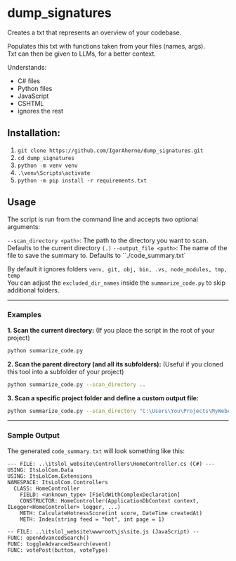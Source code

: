 # dump_signatures
Creates a txt that represents an overview of your codebase.

Populates this txt with functions taken from your files (names, args).</br>
Txt can then be given to LLMs, for a better context.

Understands:
- C# files
- Python files
- JavaScript 
- CSHTML
- ignores the rest

## Installation:

1) `git clone https://github.com/IgorAherne/dump_signatures.git`
2) `cd dump_signatures`
3) `python -m venv venv`
4) `.\venv\Scripts\activate`
5) `python -m pip install -r requirements.txt`

## Usage

The script is run from the command line and accepts two optional arguments:

`--scan_directory <path>`: The path to the directory you want to scan. Defaults to the current directory `(.)`
`--output_file <path>`: The name of the file to save the summary to. Defaults to ``./code_summary.txt`

By default it ignores folders `venv, git, obj, bin, .vs, node_modules, tmp, temp`</br>
You can adjust the `excluded_dir_names` inside the `summarize_code.py` to skip additional folders.

---

### Examples

**1. Scan the current directory:**
(If you place the script in the root of your project)
```bash
python summarize_code.py
```

**2. Scan the parent directory (and all its subfolders):**
(Useful if you cloned this tool into a subfolder of your project)
```bash
python summarize_code.py --scan_directory ..
```

**3. Scan a specific project folder and define a custom output file:**
```bash
python summarize_code.py --scan_directory "C:\Users\You\Projects\MyWebApp" --output_file "my_webapp_summary.txt"
```

---

### Sample Output

The generated `code_summary.txt` will look something like this:

```
--- FILE: ..\itslol_website\Controllers\HomeController.cs (C#) ---
USING: ItsLolCom.Data
USING: ItsLolCom.Extensions
NAMESPACE: ItsLolCom.Controllers
  CLASS: HomeController
    FIELD: <unknown_type> [FieldWithComplexDeclaration]
    CONSTRUCTOR: HomeController(ApplicationDbContext context, ILogger<HomeController> logger, ...)
    METH: CalculateHotnessScore(int score, DateTime createdAt)
    METH: Index(string feed = "hot", int page = 1)

-- FILE: ..\itslol_website\wwwroot\js\site.js (JavaScript) --
FUNC: openAdvancedSearch()
FUNC: toggleAdvancedSearch(event)
FUNC: votePost(button, voteType)
```
